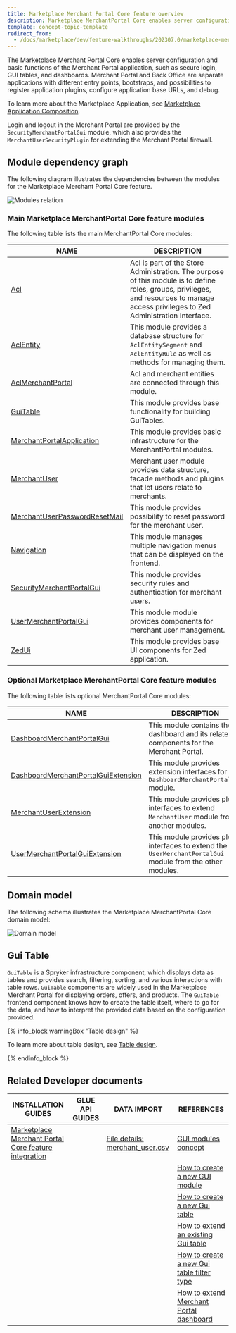 ```yaml
---
title: Marketplace Merchant Portal Core feature overview
description: Marketplace MerchantPortal Core enables server configuration and the basic functionality of the Merchant Portal such as secure login.
template: concept-topic-template
redirect_from:
  - /docs/marketplace/dev/feature-walkthroughs/202307.0/marketplace-merchant-portal-core-feature-walkthrough/marketplace-merchant-portal-core-feature-walkthrough.html
---
```


The Marketplace Merchant Portal Core enables server configuration and basic functions of the Merchant Portal application, such as secure login, GUI tables, and dashboards. Merchant Portal and Back Office are separate applications with different entry points, bootstraps, and possibilities to register application plugins, configure application base URLs, and debug.



To learn more about the Marketplace Application, see [Marketplace Application Composition](/docs/marketplace/dev/architecture-overview/marketplace-application-composition.html).


Login and logout in the Merchant Portal are provided by the `SecurityMerchantPortalGui` module, which also provides the `MerchantUserSecurityPlugin` for extending the Merchant Portal firewall.

## Module dependency graph

The following diagram illustrates the dependencies between the modules for the Marketplace Merchant Portal Core feature.

![Modules relation](https://confluence-connect.gliffy.net/embed/image/2e0be237-6e7b-4488-8d4b-811707c14ea0.png?utm_medium=live&utm_source=custom)


### Main Marketplace MerchantPortal Core feature modules

The following table lists the main MerchantPortal Core modules:

| NAME | DESCRIPTION |
| -------------- | ------------------ |
| [Acl](https://github.com/spryker/acl) | Acl is part of the Store Administration. The purpose of this module is to define roles, groups, privileges, and resources to manage access privileges to Zed Administration Interface.   |
| [AclEntity](https://github.com/spryker/acl-entity) | This module provides a database structure for `AclEntitySegment` and `AclEntityRule` as well as methods for managing them.   |
| [AclMerchantPortal](https://github.com/spryker/acl-merchant-portal) | Acl and merchant entities are connected through this module.   |
| [GuiTable](https://github.com/spryker/gui-table) | This module provides base functionality for building GuiTables.    |
| [MerchantPortalApplication](https://github.com/spryker/merchant-portal-application) | This module provides basic infrastructure for the MerchantPortal modules.   |
| [MerchantUser](https://github.com/spryker/merchant-user) | Merchant user module provides data structure, facade methods and plugins that let users relate to merchants.  |
| [MerchantUserPasswordResetMail](https://github.com/spryker/merchant-user-password-reset-mail) | This module provides possibility to reset password for the merchant user.   |
| [Navigation](https://github.com/spryker/navigation) | This module manages multiple navigation menus that can be displayed on the frontend.   |
| [SecurityMerchantPortalGui](https://github.com/spryker/security-merchant-portal-gui) | This module provides security rules and authentication for merchant users.   |
| [UserMerchantPortalGui](https://github.com/spryker/user-merchant-portal-gui) | This module module provides components for merchant user management.    |
| [ZedUi](https://github.com/spryker/zed-ui) | This module provides base UI components for Zed application.   |

### Optional Marketplace MerchantPortal Core feature modules

The following table lists optional MerchantPortal Core modules:

| NAME | DESCRIPTION |
| -------------------- | --------------------- |
| [DashboardMerchantPortalGui](https://github.com/spryker/dashboard-merchant-portal-gui) | This module contains the dashboard and its related components for the Merchant Portal.  |
| [DashboardMerchantPortalGuiExtension](https://github.com/spryker/dashboard-merchant-portal-gui-extension) | This module provides extension interfaces for the `DashboardMerchantPortalGui` module.|
| [MerchantUserExtension](https://github.com/spryker/merchant-user-extension) | This module provides plugin interfaces to extend `MerchantUser` module from another modules.  |
| [UserMerchantPortalGuiExtension](https://github.com/spryker/user-merchant-portal-gui-extension) | This module provides plugin interfaces to extend the `UserMerchantPortalGui` module from the other modules.

## Domain model

The following schema illustrates the Marketplace MerchantPortal Core domain model:

![Domain model](https://confluence-connect.gliffy.net/embed/image/2f5bae0d-8b37-45f5-ad08-06ca5c0c562d.png?utm_medium=live&utm_source=custom)

## Gui Table

`GuiTable` is a Spryker infrastructure component, which displays data as tables and provides search, filtering, sorting, and various interactions with table rows.
`GuiTable` components are widely used in the Marketplace Merchant Portal for displaying orders, offers, and products.
The `GuiTable` frontend component knows how to create the table itself, where to go for the data, and how to interpret the provided data based on the configuration provided.

{% info_block warningBox "Table design" %}

To learn more about table design, see [Table design](/docs/scos/dev/front-end-development/{{page.version}}/marketplace/table-design/table-design.html).

{% endinfo_block %}

## Related Developer documents

|INSTALLATION GUIDES  |GLUE API GUIDES  |DATA IMPORT  | REFERENCES  |
|---------|---------|---------|--------|
| [Marketplace Merchant Portal Core feature integration](/docs/pbc/all/merchant-management/{{page.version}}/marketplace/install-and-upgrade/install-features/install-the-marketplace-merchant-portal-core-feature.html)          |          | [File details: merchant_user.csv](/docs/pbc/all/merchant-management/{{page.version}}/marketplace/import-data/file-details-merchant-user.csv.html)           | [GUI modules concept](/docs/pbc/all/merchant-management/{{page.version}}/marketplace/marketplace-merchant-portal-core-feature-overview/gui-modules.html) |
|        |          |          | [How to create a new GUI module](/docs/pbc/all/merchant-management/{{page.version}}/marketplace/tutorials-and-howtos/create-gui-modules.html)  |
|        |          |          | [How to create a new Gui table](/docs/pbc/all/merchant-management/{{page.version}}/marketplace/tutorials-and-howtos/create-gui-tables.html)  |
|        |          |          | [How to extend an existing Gui table](/docs/pbc/all/merchant-management/{{page.version}}/marketplace/tutorials-and-howtos/extend-gui-tables.html)  |
|        |          |          | [How to create a new Gui table filter type](/docs/pbc/all/merchant-management/{{page.version}}/marketplace/tutorials-and-howtos/create-gui-table-filter-types.html)  |
|        |          |          | [How to extend Merchant Portal dashboard](/docs/pbc/all/merchant-management/{{page.version}}/marketplace/tutorials-and-howtos/extend-merchant-portal-dashboard.html)  |

